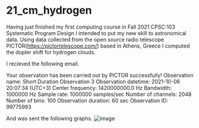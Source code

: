 # 21_cm_hydrogen
Having just finished my first computing course in Fall 2021 CPSC:103 Systematic Program Design I intended to put my new skill to astronomical data.
Using data collected from the open source radio telescope PICTOR(https://pictortelescope.com/) based in Athens, Greece I computed the dopler shift for hydrogen clouds.

I recieved the following email.

Your observation has been carried out by PICTOR successfully!
Observation name: Short Duration Observation 3
Observation datetime: 2021-10-06 20:07:34 (UTC+3)
Center frequency: 1420000000.0 Hz
Bandwidth: 1000000 Hz
Sample rate: 1000000 samples/sec
Number of channels: 2048
Number of bins: 100
Observation duration: 60 sec
Observation ID: 99775993

And was sent the following graphs.
![image](https://user-images.githubusercontent.com/89617602/232857533-e861bb92-f109-49f5-84b7-8b486c1d83c3.png)

